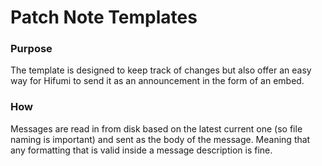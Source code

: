 # Patch Note Templates

### Purpose

The template is designed to keep track of changes but also offer an easy way
for Hifumi to send it as an announcement in the form of an embed.

### How

Messages are read in from disk based on the latest current one (so file naming is important)
and sent as the body of the message. Meaning that any formatting that is valid inside a message
description is fine.
